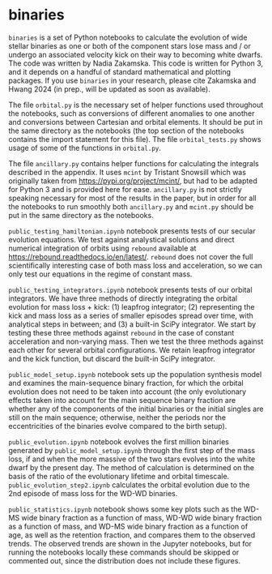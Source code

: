 # binaries

`binaries` is a set of Python notebooks to calculate the evolution of wide stellar binaries as one or both of the component stars lose mass and / or undergo an associated velocity kick on their way to becoming white dwarfs. The code was written by Nadia Zakamska. This code is written for Python 3, and it depends on a handful of standard mathematical and plotting packages. If you use `binaries` in your research, please cite Zakamska and Hwang 2024 (in prep., will be updated as soon as available). 

The file `orbital.py` is the necessary set of helper functions used throughout the notebooks, such as conversions of different anomalies to one another and conversions between Cartesian and orbital elements. It should be put in the same directory as the notebooks (the top section of the notebooks contains the import statement for this file). The file `orbital_tests.py` shows usage of some of the functions in `orbital.py`. 

The file `ancillary.py` contains helper functions for calculating the integrals described in the appendix. It uses `mcint` by Tristant Snowsill which was originally taken from https://pypi.org/project/mcint/, but had to be adapted for Python 3 and is provided here for ease. `ancillary.py` is not strictly speaking necessary for most of the results in the paper, but in order for all the notebooks to run smoothly both `ancillary.py` and `mcint.py` should be put in the same directory as the notebooks. 

`public_testing_hamiltonian.ipynb` notebook presents tests of our secular evolution equations. We test against analystical solutions and direct numerical integration of orbits using `rebound` available at https://rebound.readthedocs.io/en/latest/. `rebound` does not cover the full scientifically interesting case of both mass loss and acceleration, so we can only test our equations in the regime of constant mass. 

`public_testing_integrators.ipynb` notebook presents tests of our orbital integrators. We have three methods of directly integrating the orbital evolution for mass loss + kick: (1) leapfrog integrator; (2) representing the kick and mass loss as a series of smaller episodes spread over time, with analytical steps in between; and (3) a built-in SciPy integrator. We start by testing these three methods against `rebound` in the case of constant acceleration and non-varying mass. Then we test the three methods against each other for several orbital configurations. We retain leapfrog integrator and the kick function, but discard the built-in SciPy integrator. 

`public_model_setup.ipynb` notebook sets up the population synthesis model and examines the main-sequence binary fraction, for which the orbital evolution does not need to be taken into account (the only evolutionary effects taken into account for the main sequence binary fraction are whether any of the components of the initial binaries or the initial singles are still on the main sequence; otherwise, neither the periods nor the eccentricities of the binaries evolve compared to the birth setup). 

`public_evolution.ipynb` notebook evolves the first million binaries generated by `public_model_setup.ipynb` through the first step of the mass loss, if and when the more massive of the two stars evolves into the white dwarf by the present day. The method of calculation is determined on the basis of the ratio of the evolutionary lifetime and orbital timescale. `public_evolution_step2.ipynb` calculates the orbital evolution due to the 2nd episode of mass loss for the WD-WD binaries. 

`public_statistics.ipynb` notebook shows some key plots such as the WD-MS wide binary fraction as a function of mass, WD-WD wide binary fraction as a function of mass, and WD-MS wide binary fraction as a function of age, as well as the retention fraction, and compares them to the observed trends. The observed trends are shown in the Jupyter notebooks, but for running the notebooks locally these commands should be skipped or commented out, since the distribution does not include these figures. 
